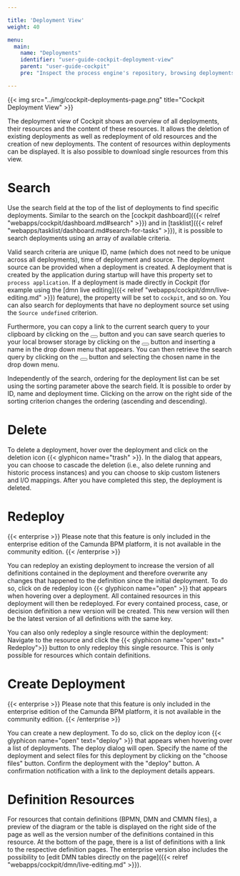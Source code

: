 ```yaml
---

title: 'Deployment View'
weight: 40

menu:
  main:
    name: "Deployments"
    identifier: "user-guide-cockpit-deployment-view"
    parent: "user-guide-cockpit"
    pre: "Inspect the process engine's repository, browsing deployments and resources"

---
```


{{< img src="../img/cockpit-deployments-page.png" title="Cockpit Deployment View" >}}

The deployment view of Cockpit shows an overview of all deployments, their resources and the content of these resources. It allows the deletion of existing deployments as well as redeployment of old resources and the creation of new deployments. The content of resources within deployments can be displayed. It is also possible to download single resources from this view.

# Search

Use the search field at the top of the list of deployments to find specific deployments. Similar to the search on the [cockpit dashboard]({{< relref "webapps/cockpit/dashboard.md#search" >}}) and in [tasklist]({{< relref "webapps/tasklist/dashboard.md#search-for-tasks" >}}), it is possible to search deployments using an array of available criteria.

Valid search criteria are unique ID, name (which does not need to be unique across all deployments), time of deployment and source. The deployment source can be provided when a deployment is created. A deployment that is created by the application during startup will have this property set to `process application`. If a deployment is made directly in Cockpit (for example using the [dmn live editing]({{< relref "webapps/cockpit/dmn/live-editing.md" >}}) feature), the property will be set to `cockpit`, and so on. You can also search for deployments that have no deployment source set using the `Source undefined` criterion.

Furthermore, you can copy a link to the current search query to your clipboard by clicking on the <button class="btn btn-xs"><i class="glyphicon glyphicon-link"></i></button> button and you can save search queries to your local browser storage by clicking on the <button class="btn btn-xs"><i class="glyphicon glyphicon-floppy-disk"></i></button> button and inserting a name in the drop down menu that appears. You can then retrieve the search query by clicking on the <button class="btn btn-xs"><i class="glyphicon glyphicon-floppy-disk"></i></button> button and selecting the chosen name in the drop down menu.

Independently of the search, ordering for the deployment list can be set using the sorting parameter above the search field. It is possible to order by ID, name and deployment time. Clicking on the arrow on the right side of the sorting criterion changes the ordering (ascending and descending).

# Delete

To delete a deployment, hover over the deployment  and click on the deletion icon {{< glyphicon name="trash" >}}. In the dialog that appears, you can choose to cascade the deletion (i.e., also delete running and historic process instances) and you can choose to skip custom listeners and I/O mappings. After you have completed this step, the deployment is deleted.


# Redeploy

{{< enterprise >}}
  Please note that this feature is only included in the enterprise edition of the Camunda BPM platform, it is not available in the community edition.
{{< /enterprise >}}

You can redeploy an existing deployment to increase the version of all definitions contained in the deployment and therefore overwrite any changes that happened to the definition since the initial deployment. To do so, click on de redeploy icon {{< glyphicon name="open" >}} that appears when hovering over a deployment. All contained resources in this deployment will then be redeployed. For every contained process, case, or decision definition a new version will be created. This new version will then be the latest version of all definitions with the same key.

You can also only redeploy a single resource within the deployment: Navigate to the resource and click the {{< glyphicon name="open" text=" Redeploy">}} button to only redeploy this single resource. This is only possible for resources which contain definitions.

# Create Deployment

{{< enterprise >}}
  Please note that this feature is only included in the enterprise edition of the Camunda BPM platform, it is not available in the community edition.
{{< /enterprise >}}

You can create a new deployment. To do so, click on the deploy icon {{< glyphicon name="open" text="deploy" >}} that appears when hovering over a list of deployments. The deploy dialog will open. Specify the name of the deployment and select files for this deployment by clicking on the "choose files" button. Confirm the deployment with the "deploy" button. A confirmation notification with a link to the deployment details appears.

# Definition Resources

For resources that contain definitions (BPMN, DMN and CMMN files), a preview of the diagram or the table is displayed on the right side of the page as well as the version number of the definitions contained in this resource. At the bottom of the page, there is a list of definitions with a link to the respective definition pages. The enterprise version also includes the possibility to [edit DMN tables directly on the page]({{< relref "webapps/cockpit/dmn/live-editing.md" >}}).
